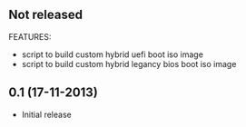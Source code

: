 ## Not released

FEATURES:
 - script to build custom hybrid uefi boot iso image
 - script to build custom hybrid legancy bios boot iso image

## 0.1 (17-11-2013)
 - Initial release
